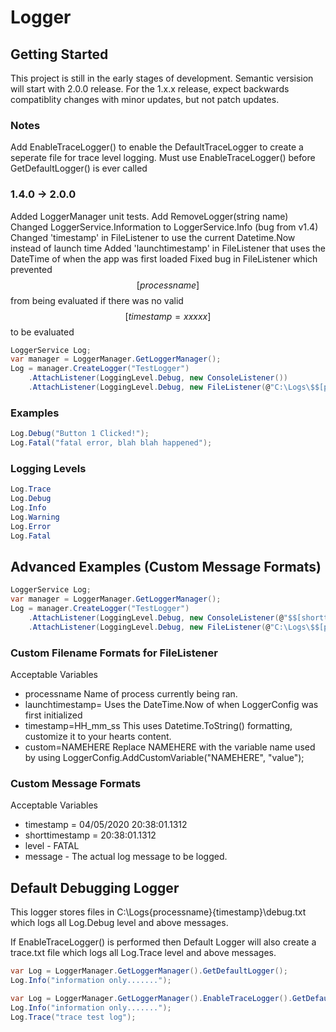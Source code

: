 # Logger

## Getting Started
This project is still in the early stages of development. Semantic versision will start with 2.0.0 release. For the 1.x.x release, expect backwards compatiblity changes with minor updates, but not patch updates.

### Notes
Add EnableTraceLogger() to enable the DefaultTraceLogger to create a seperate file for trace level logging.
Must use EnableTraceLogger() before GetDefaultLogger() is ever called

### 1.4.0 -> 2.0.0
Added LoggerManager unit tests.
Add RemoveLogger(string name)
Changed LoggerService.Information to LoggerService.Info (bug from v1.4)
Changed 'timestamp' in FileListener to use the current Datetime.Now instead of launch time 
Added 'launchtimestamp' in FileListener that uses the DateTime of when the app was first loaded
Fixed bug in FileListener which prevented $$[processname]$$ from being evaluated if there was no valid $$[timestamp=xxxxx]$$ to be evaluated


```csharp
LoggerService Log;
var manager = LoggerManager.GetLoggerManager();
Log = manager.CreateLogger("TestLogger")
    .AttachListener(LoggingLevel.Debug, new ConsoleListener())
    .AttachListener(LoggingLevel.Debug, new FileListener(@"C:\Logs\$$[processname]$$\$$[timestamp=yyyy-MM-dd HH_mm_ss]$$.txt"));
```

### Examples
```csharp
Log.Debug("Button 1 Clicked!");
Log.Fatal("fatal error, blah blah happened");
```

### Logging Levels
```csharp
Log.Trace
Log.Debug
Log.Info
Log.Warning
Log.Error
Log.Fatal
```

## Advanced Examples (Custom Message Formats)
```csharp
LoggerService Log;
var manager = LoggerManager.GetLoggerManager();
Log = manager.CreateLogger("TestLogger")
    .AttachListener(LoggingLevel.Debug, new ConsoleListener(@"$$[shorttimestamp]$$ - $$[level]$$ - $$[message]$$"))
    .AttachListener(LoggingLevel.Debug, new FileListener(@"C:\Logs\$$[processname]$$\$$[timestamp=yyyy-MM-dd HH_mm_ss]$$.txt", "$$[timestamp]$$  -  $$[level]$$ - $$[message]$$"));
```

### Custom Filename Formats for FileListener
Acceptable Variables
* processname           Name of process currently being ran.
* launchtimestamp=      Uses the DateTime.Now of when LoggerConfig was first initialized
* timestamp=HH_mm_ss    This uses Datetime.ToString() formatting, customize it to your hearts content.
* custom=NAMEHERE       Replace NAMEHERE with the variable name used by using LoggerConfig.AddCustomVariable("NAMEHERE", "value");

### Custom Message Formats
Acceptable Variables
* timestamp = 04/05/2020 20:38:01.1312
* shorttimestamp = 20:38:01.1312
* level - FATAL
* message - The actual log message to be logged.

## Default Debugging Logger
This logger stores files in C:\Logs\{processname}\{timestamp}\debug.txt which logs all Log.Debug level and above messages.

If EnableTraceLogger() is performed then Default Logger will also create a trace.txt file which logs all Log.Trace level and above messages.

```csharp
var Log = LoggerManager.GetLoggerManager().GetDefaultLogger();
Log.Info("information only.......");
```

```csharp
var Log = LoggerManager.GetLoggerManager().EnableTraceLogger().GetDefaultLogger(;
Log.Info("information only.......");
Log.Trace("trace test log");
